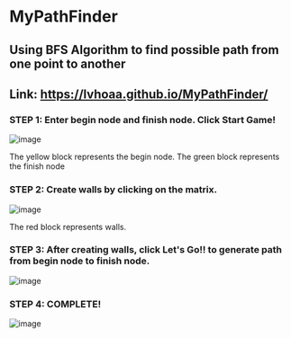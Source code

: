# MyPathFinder
## Using BFS Algorithm to find possible path from one point to another
## Link: https://lvhoaa.github.io/MyPathFinder/


### STEP 1: Enter begin node and finish node. Click Start Game! 

![image](https://github.com/lvhoaa/MyPathFinder/assets/87745938/bae7ce6d-c0fa-4f36-b8fa-cdfd744cf89d)

The yellow block represents the begin node. The green block represents the finish node

### STEP 2: Create walls by clicking on the matrix. 

![image](https://github.com/lvhoaa/MyPathFinder/assets/87745938/89affd35-e140-406d-acc5-63d684ed0a4e)

The red block represents walls.

### STEP 3: After creating walls, click Let's Go!! to generate path from begin node to finish node. 

![image](https://github.com/lvhoaa/MyPathFinder/assets/87745938/72715f45-cf5c-4809-9092-5e6723eec5d1)


### STEP 4: COMPLETE!

![image](https://github.com/lvhoaa/MyPathFinder/assets/87745938/dce4252f-e242-4f85-9558-c939b0b2e9aa)
